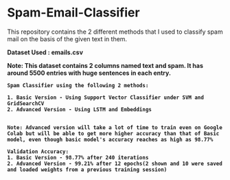 # Spam-Email-Classifier
This repository contains the 2 different methods that I used to classify spam mail on the basis of the given text in them.

<b>
Dataset Used : emails.csv
  
Note: This dataset contains 2 columns named text and spam. It has around 5500 entries with huge sentences in each entry.


    Spam Classifier using the following 2 methods:

    1. Basic Version - Using Support Vector Classifier under SVM and GridSearchCV
    2. Advanced Version - Using LSTM and Embeddings


    Note: Advanced version will take a lot of time to train even on Google Colab but will be able to get more higher accuracy than that of Basic model, even though basic model's accuracy reaches as high as 98.77%

    Validation Accuracy:
    1. Basic Version - 98.77% after 240 iterations
    2. Advanced Version - 99.21% after 12 epochs(2 shown and 10 were saved and loaded weights from a previous training session)
      
  </b>
